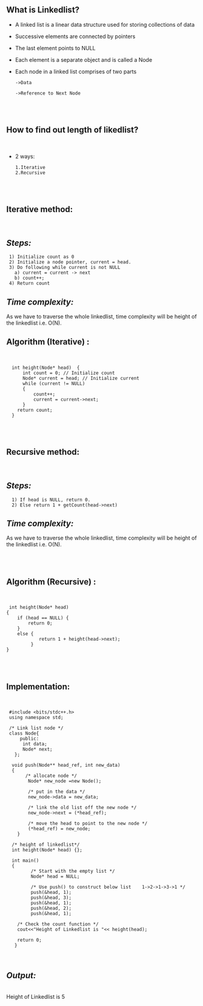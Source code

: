 ## **What is Linkedlist?**<br>
- A linked list is a linear data structure used for storing collections of data

- Successive elements are connected by pointers

- The last element points to NULL

- Each element is a separate object and is called a Node

- Each node in a linked list comprises of two parts

      ->Data

      ->Reference to Next Node
      
      
<br><br>



## **How to find out length of likedlist?**
<br>

- 2 ways:

      1.Iterative
      2.Recursive

<br><br>

## **Iterative method:** 
<br>

## *Steps:*
     1) Initialize count as 0 
     2) Initialize a node pointer, current = head. 
     3) Do following while current is not NULL 
       a) current = current -> next 
       b) count++; 
     4) Return count

## *Time complexity:*
   As we have to traverse the whole linkedlist, time complexity will be height of the linkedlist i.e. O(N).
<br>


## **Algorithm  (Iterative) :**
<br>


      int height(Node* head)  {  
          int count = 0; // Initialize count
          Node* current = head; // Initialize current  
          while (current != NULL)  
          {  
              count++;
              current = current->next; 
          }  
        return count;  
      }

<br><br>


## **Recursive method:** 
<br>

## *Steps:*


      1) If head is NULL, return 0. 
      2) Else return 1 + getCount(head->next)

 

## *Time complexity:*
 As we have to traverse the whole linkedlist, time complexity will be height of the linkedlist i.e. O(N).


<br><br>



## **Algorithm (Recursive) :**
<br>
                     
     int height(Node* head) 
    { 
        if (head == NULL) {
            return 0;
        } 
        else { 
                return 1 + height(head->next);
             } 
    }

<br><br>

## **Implementation:**
<br>

 

     #include <bits/stdc++.h>
     using namespace std; 

     /* Link list node */
     class Node{  
         public:
          int data; 
          Node* next; 
       };  

      void push(Node** head_ref, int new_data) 
      {  
           /* allocate node */ 
            Node* new_node =new Node(); 
            
            /* put in the data */ 
            new_node->data = new_data; 
            
            /* link the old list off the new node */ 
            new_node->next = (*head_ref);  
             
            /* move the head to point to the new node */ 
            (*head_ref) = new_node;  
        }  

      /* height of linkedlist*/
      int height(Node* head) {};

      int main()
      {  
             /* Start with the empty list */ 
             Node* head = NULL;  
             
             /* Use push() to construct below list    1->2->1->3->1 */ 
             push(&head, 1);
             push(&head, 3); 
             push(&head, 1);
             push(&head, 2); 
             push(&head, 1);  
             
        /* Check the count function */ 
        cout<<"Height of Linkedlist is "<< height(head);  
        
        return 0;  
       }  







<br>

## *Output:*
<br>
Height of Linkedlist is 5
<br>
